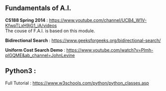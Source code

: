 ## Fundamentals of A.I.

**CS188 Spring 2014** : https://www.youtube.com/channel/UCB4_W1V-KfwpTLxH9jG1_iA/videos  
The couse of F.A.I. is based on this module.

**Bidirectional Search** :  https://www.geeksforgeeks.org/bidirectional-search/

**Uniform Cost Search Demo** : https://www.youtube.com/watch?v=Plmh-plGQME&ab_channel=JohnLevine

## Python3 :  
Full Tutorial : https://www.w3schools.com/python/python_classes.asp

